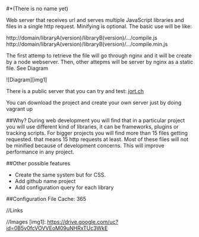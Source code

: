 #*(There is no name yet)

Web server that receives url and serves multiple JavaScript libraries and files in a single http request. Minifying is optional. The basic use will be like:

http://domain/libraryA(version)/libraryB(version)/.../compile.js
http://domain/libraryA(version)/libraryB(version)/.../compile.min.js

The first attemp to retrieve the file will go through nginx and it will be create by a node webserver. Then, other attepms will be server by nginx as a static file. See Diagram

![Diagram][img1]

There is a public server that you can try and test: [jort.ch][link1]

You can download the project and create your own server just by doing vagrant up

##Why?
During web development you will find that in a particular project you will use different kind of libraries, it can be frameworks, plugins or tracking scripts. For bigger projects you will find more than 15 files getting requested. that means 15 http requests at least. Most of these files will not be minified because of development concerns. This will improve performance in any project. 

##Other possible features
* Create the same system but for CSS. 
* Add github name project
* Add configuration query for each library


##Configuration File
		Cache: 365


//Links

[link1]: http://jort.ch

//Images
[img1]: https://drive.google.com/uc?id=0B5v0fcVOVVEoM09uNHRxTUc3WkE
